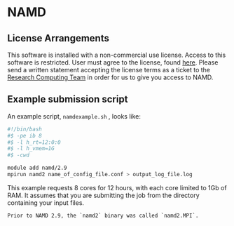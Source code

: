 # NAMD

## License Arrangements

This software is installed with a non-commercial use license. Access to this software is restricted. User must agree to the license, found [here](http://www.ks.uiuc.edu/Research/namd/license.html). Please send a written statement accepting the license terms as a ticket to the [Research Computing Team](https://bit.ly/arc-help) in order for us to give you access to NAMD.

## Example submission script

An example script, `namdexample.sh` , looks like:

```bash
#!/bin/bash
#$ -pe ib 8
#$ -l h_rt=12:0:0
#$ -l h_vmem=1G
#$ -cwd

module add namd/2.9
mpirun namd2 name_of_config_file.conf > output_log_file.log
```

This example requests 8 cores for 12 hours, with each core limited to 1Gb of RAM. It assumes that you are submitting the job from the directory containing your input files.

```{note}
Prior to NAMD 2.9, the `namd2` binary was called `namd2.MPI`.
```
